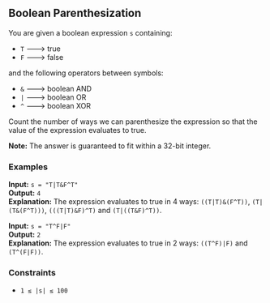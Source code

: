 ## Boolean Parenthesization

You are given a boolean expression `s` containing:
- `T` ---> true
- `F` ---> false 

and the following operators between symbols:
- `&` ---> boolean AND
- `|` ---> boolean OR
- `^` ---> boolean XOR

Count the number of ways we can parenthesize the expression so that the value of the expression evaluates to true.

**Note:** The answer is guaranteed to fit within a 32-bit integer.

### Examples

**Input:** `s = "T|T&F^T"`  
**Output:** `4`  
**Explanation:** The expression evaluates to true in 4 ways: `((T|T)&(F^T))`, `(T|(T&(F^T)))`, `(((T|T)&F)^T)` and `(T|((T&F)^T))`.

**Input:** `s = "T^F|F"`  
**Output:** `2`  
**Explanation:** The expression evaluates to true in 2 ways: `((T^F)|F)` and `(T^(F|F))`.

### Constraints
- `1 ≤ |s| ≤ 100`